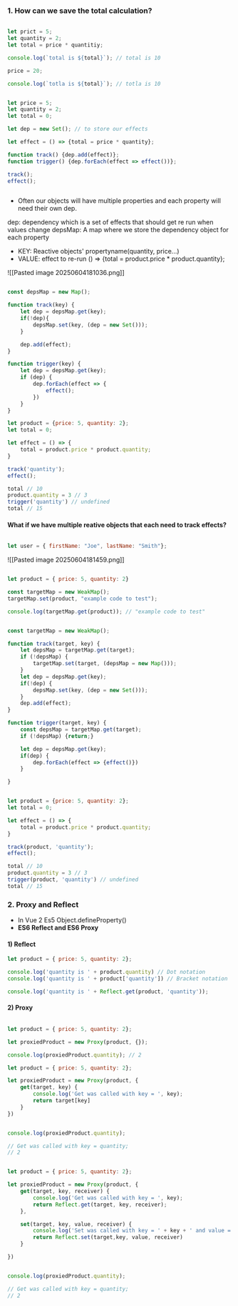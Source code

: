 
### 1. How can we save the total calculation?

```js

let prict = 5;
let quantity = 2;
let total = price * quantitiy;

console.log(`total is ${total}`); // total is 10

price = 20;

console.log(`totla is ${total}`); // totla is 10

```

```js

let price = 5;
let quantity = 2;
let total = 0;

let dep = new Set(); // to store our effects

let effect = () => {total = price * quantity};

function track() {dep.add(effect)};
function trigger() {dep.forEach(effect => effect())};

track();
effect();



```

- Often our objects will have multiple properties and each property will need their own dep.

dep: dependency which is a set of effects that should get re run when values change
depsMap: A map where we store the dependency object for each property
- KEY: Reactive objects' propertyname(quantity, price...)
- VALUE: effect to re-run () => {total = product.price * product.quantity};

![[Pasted image 20250604181036.png]]

```js

const depsMap = new Map();

function track(key) {
	let dep = depsMap.get(key);
	if(!dep){
		depsMap.set(key, (dep = new Set()));
	}

	dep.add(effect);
}

function trigger(key) {
	let dep = depsMap.get(key);
	if (dep) {
		dep.forEach(effect => {
			effect();
		})
	}
}

let product = {price: 5, quantity: 2};
let total = 0;

let effect = () => {
	total = product.price * product.quantity;
}

track('quantity');
effect();

total // 10
product.quantity = 3 // 3
trigger('quantity') // undefined
total // 15

```


#### What if we have multiple reative objects that each need to track effects?

```js

let user = { firstName: "Joe", lastName: "Smith"};

```

![[Pasted image 20250604181459.png]]

```js

let product = { price: 5, quantity: 2}

const targetMap = new WeakMap();
targetMap.set(product, "example code to test");

console.log(targetMap.get(product)); // "example code to test"

```


```js

const targetMap = new WeakMap();

function track(target, key) {
	let depsMap = targetMap.get(target);
	if (!depsMap) {
		targetMap.set(target, (depsMap = new Map()));
	}
	let dep = depsMap.get(key);
	if(!dep) {
		depsMap.set(key, (dep = new Set()));
	}
	dep.add(effect);
}

function trigger(target, key) {
	const depsMap = targetMap.get(target);
	if (!depsMap) {return;}

	let dep = depsMap.get(key);
	if(dep) {
		dep.forEach(effect => {effect()})
	}

}


let product = {price: 5, quantity: 2};
let total = 0;

let effect = () => {
	total = product.price * product.quantity;
}

track(product, 'quantity');
effect();

total // 10
product.quantity = 3 // 3
trigger(product, 'quantity') // undefined
total // 15


```


### 2. Proxy and Reflect
- In Vue 2 Es5 Object.defineProperty()
- **ES6 Reflect and ES6 Proxy**

#### 1) Reflect

```js
let product = { price: 5, quantity: 2};

console.log('quantity is ' + product.quantity) // Dot notation
console.log('quantity is ' + product['quantity']) // Bracket notation

console.log('quantity is ' + Reflect.get(product, 'quantity'));

```

#### 2) Proxy
```js

let product = { price: 5, quantity: 2};

let proxiedProduct = new Proxy(product, {});

console.log(proxiedProduct.quantity); // 2


```

```js
let product = { price: 5, quantity: 2};

let proxiedProduct = new Proxy(product, {
	get(target, key) {
		console.log('Get was called with key = ', key);
		return target[key]
	}
})


console.log(proxiedProduct.quantity);

// Get was called with key = quantity;
// 2

```

```js

let product = { price: 5, quantity: 2};

let proxiedProduct = new Proxy(product, {
	get(target, key, receiver) {
		console.log('Get was called with key = ', key);
		return Reflect.get(target, key, receiver);
	},

	set(target, key, value, receiver) {
		console.log('Set was called with key = ' + key + ' and value = ' + value);
		return Reflect.set(target,key, value, receiver)
	}

})


console.log(proxiedProduct.quantity);

// Get was called with key = quantity;
// 2


```
